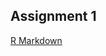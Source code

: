 ## Assignment 1

[R Markdown](https://github.com/pjournal/mef04-idilkylmz/blob/gh-pages/Assignment-1---BDA.html) 
